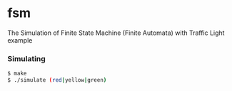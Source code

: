 # fsm
The Simulation of Finite State Machine (Finite Automata) with Traffic Light example

### Simulating

``` sh
$ make
$ ./simulate (red|yellow|green)
```


